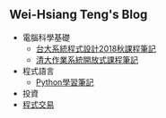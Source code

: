 ## Wei-Hsiang Teng's Blog

* 電腦科學基礎
  * [台大系統程式設計2018秋課程筆記](https://weihsiangteng.github.io/System_Programming_Design_Fall2018/)
  * [清大作業系統開放式課程筆記](https://weihsiangteng.github.io/NTHU_OCW_OS/)
* 程式語言
  * [Python學習筆記](https://weihsiangteng.github.io/Learn_All_Aspects_of_Python/) 
* 投資
 * [程式交易](https://weihsiangteng.github.io/Program_Trading/)
